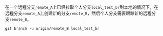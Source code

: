 
在一个远程分支`remote_A`上已经拉取个人分支`local_test_br`到本地的情况下，在远程分支`remote_A`上创建新的分支`remote_B`，然后个人分支需要跟踪新的远程分支`remote_B`。

```
git branch -u origin/remote_B local_test_br
```

